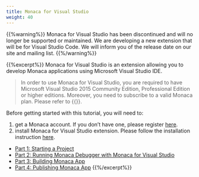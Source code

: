 ```yaml
---
title: Monaca for Visual Studio
weight: 40
---
```


{{%warning%}}
Monaca for Visual Studio has been discontinued and will no longer be supported or maintained. We are developing a new extension that will be for Visual Studio Code. We will inform you of the release date on our site and mailing list.
{{%/warning%}}

{{%excerpt%}}
Monaca for Visual Studio is an extension allowing you to develop Monaca applications using Microsoft Visual Studio IDE.

> In order to use Monaca for Visual Studio, you are required to have Microsoft Visual Studio 2015 Community Edition, Professional Edition or higher editions. Moreover, you need to subscribe to a valid Monaca plan. Please refer to {{<link href="https://monaca.mobi/en/pricing" title="Monaca Subscription Plans">}}.

Before getting started with this tutorial, you will need to:

1. get a Monaca account. If you don’t have one, please register [here](https://monaca.mobi/en/register/start).
2. install Monaca for Visual Studio extension. Please follow the installation instruction [here](../manual/overview/#monaca-vs-installation).


- [Part 1: Starting a Project](/en/tutorials/monaca_vs/starting_project)
- [Part 2: Running Monaca Debugger with Monaca for Visual Studio](/en/tutorials/monaca_vs/testing_debugging)
- [Part 3: Building Monaca App](/en/tutorials/monaca_vs/building_app)
- [Part 4: Publishing Monaca App](/en/tutorials/monaca_vs/publishing_app)
{{%/excerpt%}}